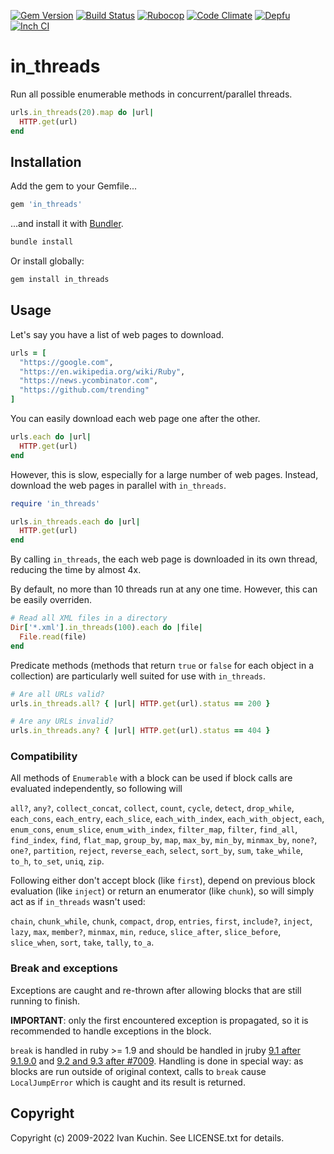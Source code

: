 [![Gem Version](https://img.shields.io/gem/v/in_threads?logo=rubygems)](https://rubygems.org/gems/in_threads)
[![Build Status](https://img.shields.io/github/actions/workflow/status/toy/in_threads/check.yml?logo=github)](https://github.com/toy/in_threads/actions/workflows/check.yml)
[![Rubocop](https://img.shields.io/github/actions/workflow/status/toy/in_threads/rubocop.yml?label=rubocop&logo=rubocop)](https://github.com/toy/in_threads/actions/workflows/rubocop.yml)
[![Code Climate](https://img.shields.io/codeclimate/maintainability/toy/in_threads?logo=codeclimate)](https://codeclimate.com/github/toy/in_threads)
[![Depfu](https://img.shields.io/depfu/toy/in_threads)](https://depfu.com/github/toy/in_threads)
[![Inch CI](https://inch-ci.org/github/toy/in_threads.svg?branch=master)](https://inch-ci.org/github/toy/in_threads)

# in_threads

Run all possible enumerable methods in concurrent/parallel threads.

```ruby
urls.in_threads(20).map do |url|
  HTTP.get(url)
end
```

## Installation

Add the gem to your Gemfile...

```ruby
gem 'in_threads'
```

...and install it with [Bundler](http://bundler.io).

```sh
bundle install
```

Or install globally:

```sh
gem install in_threads
```

## Usage

Let's say you have a list of web pages to download.

```ruby
urls = [
  "https://google.com",
  "https://en.wikipedia.org/wiki/Ruby",
  "https://news.ycombinator.com",
  "https://github.com/trending"
]
```

You can easily download each web page one after the other.

```ruby
urls.each do |url|
  HTTP.get(url)
end
```

However, this is slow, especially for a large number of web pages. Instead,
download the web pages in parallel with `in_threads`.

```ruby
require 'in_threads'

urls.in_threads.each do |url|
  HTTP.get(url)
end
```

By calling `in_threads`, the each web page is downloaded in its own thread,
reducing the time by almost 4x.

By default, no more than 10 threads run at any one time. However, this can be
easily overriden.

```ruby
# Read all XML files in a directory
Dir['*.xml'].in_threads(100).each do |file|
  File.read(file)
end
```

Predicate methods (methods that return `true` or `false` for each object in a
collection) are particularly well suited for use with `in_threads`.

```ruby
# Are all URLs valid?
urls.in_threads.all? { |url| HTTP.get(url).status == 200 }

# Are any URLs invalid?
urls.in_threads.any? { |url| HTTP.get(url).status == 404 }
```

### Compatibility

All methods of `Enumerable` with a block can be used if block calls are evaluated independently, so following will

`all?`, `any?`, `collect_concat`, `collect`, `count`, `cycle`, `detect`, `drop_while`, `each_cons`, `each_entry`,
`each_slice`, `each_with_index`, `each_with_object`, `each`, `enum_cons`, `enum_slice`, `enum_with_index`,
`filter_map`, `filter`, `find_all`, `find_index`, `find`, `flat_map`, `group_by`, `map`, `max_by`, `min_by`,
`minmax_by`, `none?`, `one?`, `partition`, `reject`, `reverse_each`, `select`, `sort_by`, `sum`, `take_while`, `to_h`,
`to_set`, `uniq`, `zip`.

Following either don't accept block (like `first`), depend on previous block evaluation (like `inject`) or return an enumerator (like `chunk`), so will simply act as if `in_threads` wasn't used:

`chain`, `chunk_while`, `chunk`, `compact`, `drop`, `entries`, `first`, `include?`, `inject`, `lazy`, `max`, `member?`,
`minmax`, `min`, `reduce`, `slice_after`, `slice_before`, `slice_when`, `sort`, `take`, `tally`, `to_a`.

### Break and exceptions

Exceptions are caught and re-thrown after allowing blocks that are still running to finish.

**IMPORTANT**: only the first encountered exception is propagated, so it is recommended to handle exceptions in the block.

`break` is handled in ruby >= 1.9 and should be handled in jruby [9.1 after 9.1.9.0](https://github.com/jruby/jruby/issues/4697) and [9.2 and 9.3 after #7009](https://github.com/jruby/jruby/issues/7009). Handling is done in special way: as blocks are run outside of original context, calls to `break` cause `LocalJumpError` which is caught and its result is returned.

## Copyright

Copyright (c) 2009-2022 Ivan Kuchin. See LICENSE.txt for details.
